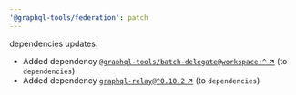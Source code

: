 ```yaml
---
'@graphql-tools/federation': patch
---
```


dependencies updates: 

- Added dependency [`@graphql-tools/batch-delegate@workspace:^` ↗︎](https://www.npmjs.com/package/@graphql-tools/batch-delegate/v/workspace:^) (to `dependencies`)
- Added dependency [`graphql-relay@^0.10.2` ↗︎](https://www.npmjs.com/package/graphql-relay/v/0.10.2) (to `dependencies`)
